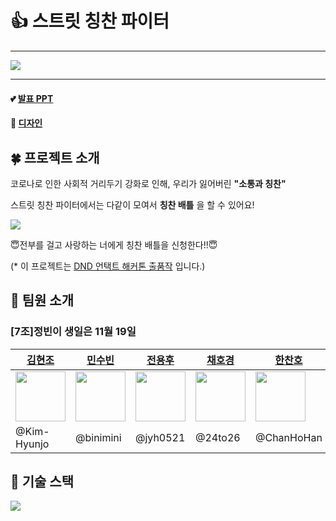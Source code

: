 # 👍 스트릿 칭찬 파이터
---
![](https://i.imgur.com/0GkIs4T.png)

---

#### 💕 [발표 PPT](https://drive.google.com/file/d/1ZVJdyxg6cBHVXHl68QqzTqxUDrP02mH2/view?usp=sharing) 

#### 💖 [디자인](https://www.figma.com/file/1bEDvD5PXRpJ02BggIs0gH/Untitled?node-id=0%3A1)


## 🍀 프로젝트 소개

코로나로 인한 사회적 거리두기 강화로 인해, 우리가 잃어버린 **"소통과 칭찬"**

스트릿 칭찬 파이터에서는 다같이 모여서 **칭찬 배틀** 을 할 수 있어요!


![](https://i.imgur.com/BTaa6cb.png)

😇전부를 걸고 사랑하는 너에게 칭찬 배틀을 신청한다!!😇

(* 이 프로젝트는 [DND 언택트 해커톤 출품작](https://dnd.ac/) 입니다.)



## 🌷 팀원 소개

### [7조]정빈이 생일은 11월 19일
|[김현조](https://github.com/Kim-Hyunjo)|[민수빈](https://github.com/binimini)|[전용후](https://github.com/jyh0521)|[채호경](https://github.com/24to26)|[한찬호](https://github.com/ChanHoHan)|[황정빈](https://github.com/jeongbbn)
|------|------|------|------|------|------|
|<img src="https://github.com/Kim-Hyunjo.png" width="80">|<img src="https://github.com/binimini.png" width="80">|<img src="https://github.com/jyh0521.png" width="80"> |<img src="https://github.com/24to26.png" width="80">|<img src="https://github.com/ChanHoHan.png" width="80">|<img src="https://github.com/jeongbbn.png" width="80">|
|@Kim-Hyunjo|@binimini|@jyh0521|@24to26|@ChanHoHan|@jeongbbn|



## 🌻 기술 스택
![](https://i.imgur.com/10doTFN.png)
